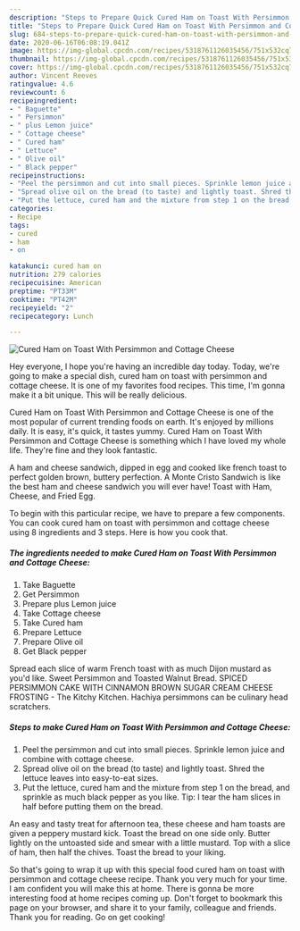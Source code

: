 ```yaml
---
description: "Steps to Prepare Quick Cured Ham on Toast With Persimmon and Cottage Cheese"
title: "Steps to Prepare Quick Cured Ham on Toast With Persimmon and Cottage Cheese"
slug: 684-steps-to-prepare-quick-cured-ham-on-toast-with-persimmon-and-cottage-cheese
date: 2020-06-16T06:08:19.041Z
image: https://img-global.cpcdn.com/recipes/5318761126035456/751x532cq70/cured-ham-on-toast-with-persimmon-and-cottage-cheese-recipe-main-photo.jpg
thumbnail: https://img-global.cpcdn.com/recipes/5318761126035456/751x532cq70/cured-ham-on-toast-with-persimmon-and-cottage-cheese-recipe-main-photo.jpg
cover: https://img-global.cpcdn.com/recipes/5318761126035456/751x532cq70/cured-ham-on-toast-with-persimmon-and-cottage-cheese-recipe-main-photo.jpg
author: Vincent Reeves
ratingvalue: 4.6
reviewcount: 6
recipeingredient:
- " Baguette"
- " Persimmon"
- " plus Lemon juice"
- " Cottage cheese"
- " Cured ham"
- " Lettuce"
- " Olive oil"
- " Black pepper"
recipeinstructions:
- "Peel the persimmon and cut into small pieces. Sprinkle lemon juice and combine with cottage cheese."
- "Spread olive oil on the bread (to taste) and lightly toast. Shred the lettuce leaves into easy-to-eat sizes."
- "Put the lettuce, cured ham and the mixture from step 1 on the bread, and sprinkle as much black pepper as you like. Tip: I tear the ham slices in half before putting them on the bread."
categories:
- Recipe
tags:
- cured
- ham
- on

katakunci: cured ham on 
nutrition: 279 calories
recipecuisine: American
preptime: "PT33M"
cooktime: "PT42M"
recipeyield: "2"
recipecategory: Lunch

---
```



![Cured Ham on Toast With Persimmon and Cottage Cheese](https://img-global.cpcdn.com/recipes/5318761126035456/751x532cq70/cured-ham-on-toast-with-persimmon-and-cottage-cheese-recipe-main-photo.jpg)

Hey everyone, I hope you're having an incredible day today. Today, we're going to make a special dish, cured ham on toast with persimmon and cottage cheese. It is one of my favorites food recipes. This time, I'm gonna make it a bit unique. This will be really delicious.

Cured Ham on Toast With Persimmon and Cottage Cheese is one of the most popular of current trending foods on earth. It's enjoyed by millions daily. It is easy, it's quick, it tastes yummy. Cured Ham on Toast With Persimmon and Cottage Cheese is something which I have loved my whole life. They're fine and they look fantastic.

A ham and cheese sandwich, dipped in egg and cooked like french toast to perfect golden brown, buttery perfection. A Monte Cristo Sandwich is like the best ham and cheese sandwich you will ever have! Toast with Ham, Cheese, and Fried Egg.


To begin with this particular recipe, we have to prepare a few components. You can cook cured ham on toast with persimmon and cottage cheese using 8 ingredients and 3 steps. Here is how you cook that.

<!--inarticleads1-->

##### The ingredients needed to make Cured Ham on Toast With Persimmon and Cottage Cheese:

1. Take  Baguette
1. Get  Persimmon
1. Prepare  plus Lemon juice
1. Take  Cottage cheese
1. Take  Cured ham
1. Prepare  Lettuce
1. Prepare  Olive oil
1. Get  Black pepper


Spread each slice of warm French toast with as much Dijon mustard as you&#39;d like. Sweet Persimmon and Toasted Walnut Bread. SPICED PERSIMMON CAKE WITH CINNAMON BROWN SUGAR CREAM CHEESE FROSTING - The Kitchy Kitchen. Hachiya persimmons can be culinary head scratchers. 

<!--inarticleads2-->

##### Steps to make Cured Ham on Toast With Persimmon and Cottage Cheese:

1. Peel the persimmon and cut into small pieces. Sprinkle lemon juice and combine with cottage cheese.
1. Spread olive oil on the bread (to taste) and lightly toast. Shred the lettuce leaves into easy-to-eat sizes.
1. Put the lettuce, cured ham and the mixture from step 1 on the bread, and sprinkle as much black pepper as you like. Tip: I tear the ham slices in half before putting them on the bread.


An easy and tasty treat for afternoon tea, these cheese and ham toasts are given a peppery mustard kick. Toast the bread on one side only. Butter lightly on the untoasted side and smear with a little mustard. Top with a slice of ham, then half the chives. Toast the bread to your liking. 

So that's going to wrap it up with this special food cured ham on toast with persimmon and cottage cheese recipe. Thank you very much for your time. I am confident you will make this at home. There is gonna be more interesting food at home recipes coming up. Don't forget to bookmark this page on your browser, and share it to your family, colleague and friends. Thank you for reading. Go on get cooking!
